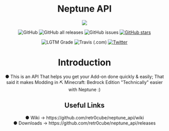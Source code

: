 <h1 align="center">Neptune API</h1>

<p align="center">
  <img src="https://user-images.githubusercontent.com/61835816/131254032-b0b9ee32-be44-4573-878c-5263d67601fb.png" />
</p>

<div align="center">
 <p><img src="https://img.shields.io/github/license/retr0cube/neptune_api?color=red&amp;label=Repo%20License&amp;style=flat-square" alt="GitHub"> 
 <img src="https://img.shields.io/github/downloads/retr0cube/neptune_api/total?color=blue&amp;label=Downloads&amp;style=flat-square" alt="GitHub all releases"> 
 <img src="https://img.shields.io/github/issues/retr0cube/neptune_api?color=green&amp;label=Issues&amp;style=flat-square" alt="GitHub issues"> 
 <a href="https://github.com/retr0cube/neptune_api/stargazers">
 <img src="https://img.shields.io/github/stars/retr0cube/neptune_api?color=yellow&amp;label=Stars&amp;style=flat-square" alt="GitHub stars"></a> 
</div>
<div align="center">
 <img src="https://img.shields.io/lgtm/grade/python/github/retr0cube/neptune_api?label=Code%20Quality%20&amp;style=flat-square" alt="LGTM Grade"> 
 <img src="https://img.shields.io/travis/com/retr0cube/neptune_api?label=Build%20status&amp;style=flat-square" alt="Travis (.com)"> 
 <a href="https://twitter.com/intent/tweet?text=Wow:&amp;url=https%3A%2F%2Fgithub.com%2Fretr0cube%2Fneptune_api.git">
 <img src="https://img.shields.io/twitter/url?style=social&amp;url=https%3A%2F%2Ftwitter.com%2FPillagerThe%2F" alt="Twitter"></a> </p>
</div>


<h1 align="center">Introduction</h1>
<p align="center"> ● This is an API That helps you get your Add-on done quickly & easily; That said it makes Modding in ⛏ Minecraft: Bedrock Edition "Technically" easier with Neptune :)</p>

<h2 align="center">Useful Links</h2> 

<p align="center">
● Wiki -> https://github.com/retr0cube/neptune_api/wiki <br>
● Downloads -> https://github.com/retr0cube/neptune_api/releases <br>
</p>



